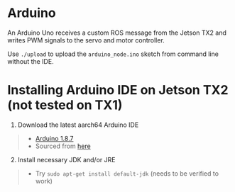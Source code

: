 # Arduino

An Arduino Uno receives a custom ROS message from the Jetson TX2 and writes PWM signals to the servo and motor controller.

Use `./upload` to upload the `arduino_node.ino` sketch from command line without the IDE.

# Installing Arduino IDE on Jetson TX2 (not tested on TX1)
1. Download the latest aarch64 Arduino IDE
  >- [Arduino 1.8.7](https://www.arduino.cc/download_handler.php?f=/arduino-1.8.7-linuxaarch64.tar.xz)
  >- Sourced from [here](https://github.com/arduino/arduino/issues/7302)
2. Install necessary JDK and/or JRE
  >- Try `sudo apt-get install default-jdk` (needs to be verified to work)
